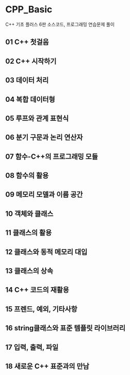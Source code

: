 # **CPP_Basic**

C++ 기초 플러스 6판 소스코드, 프로그래밍 연습문제 풀이

## **01** C++ 첫걸음
## **02** C++ 시작하기
## **03** 데이터 처리
## **04** 복합 데이터형
## **05** 루프와 관계 표현식
## **06** 분기 구문과 논리 연산자
## **07** 함수-C++의 프로그래밍 모듈
## **08** 함수의 활용
## **09** 메모리 모델과 이름 공간
## **10** 객체와 클래스
## **11** 클래스의 활용
## **12** 클래스와 동적 메모리 대입
## **13** 클래스의 상속
## **14** C++ 코드의 재활용
## **15** 프렌드, 예외, 기타사항
## **16** string클래스와 표준 템플릿 라이브러리
## **17** 입력, 출력, 파일
## **18** 새로운 C++ 표준과의 만남